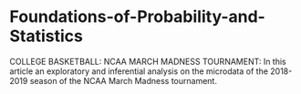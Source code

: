 # Foundations-of-Probability-and-Statistics
COLLEGE BASKETBALL: NCAA MARCH MADNESS TOURNAMENT: In this article an exploratory and inferential analysis on the microdata of the 2018-2019 season of the NCAA March Madness tournament.
